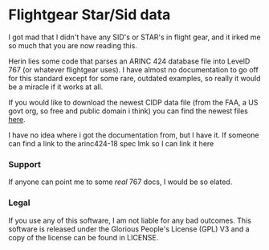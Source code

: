 # Flightgear Star/Sid data

I got mad that I didn't have any SID's or STAR's in flight gear, and it irked me so much that you are now reading this.

Herin lies some code that parses an ARINC 424 database file into LevelD 767 (or whatever flightgear uses). 
I have almost no documentation to go off for this standard except for some rare, outdated examples, so really it would be a miracle if it works at all.

If you would like to download the newest CIDP data file (from the FAA, a US govt org, so free and public domain i think) you can find the newest files [here](https://www.faa.gov/air_traffic/flight_info/aeronav/digital_products/cifp/download/).

I have no idea where i got the documentation from, but I have it. If someone can find a link to the arinc424-18 spec lmk so I can link it here
### Support
If anyone can point me to some *real* 767 docs, I would be so elated.

### Legal
If you use any of this software, I am not liable for any bad outcomes. 
This software is released under the Glorious People's License (GPL) V3 and a copy of the license can be found in LICENSE.
